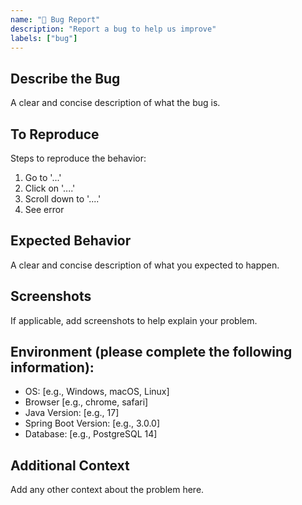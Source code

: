 ```yaml
---
name: "🐛 Bug Report"
description: "Report a bug to help us improve"
labels: ["bug"]
---
```


## Describe the Bug
A clear and concise description of what the bug is.

## To Reproduce
Steps to reproduce the behavior:
1. Go to '...'
2. Click on '....'
3. Scroll down to '....'
4. See error

## Expected Behavior
A clear and concise description of what you expected to happen.

## Screenshots
If applicable, add screenshots to help explain your problem.

## Environment (please complete the following information):
- OS: [e.g., Windows, macOS, Linux]
- Browser [e.g., chrome, safari]
- Java Version: [e.g., 17]
- Spring Boot Version: [e.g., 3.0.0]
- Database: [e.g., PostgreSQL 14]

## Additional Context
Add any other context about the problem here.
